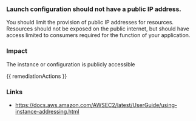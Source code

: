
### Launch configuration should not have a public IP address.

You should limit the provision of public IP addresses for resources. Resources should not be exposed on the public internet, but should have access limited to consumers required for the function of your application.

### Impact
The instance or configuration is publicly accessible

<!-- DO NOT CHANGE -->
{{ remediationActions }}

### Links
- https://docs.aws.amazon.com/AWSEC2/latest/UserGuide/using-instance-addressing.html
        
